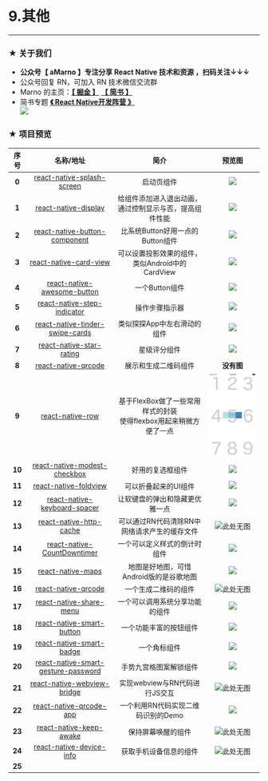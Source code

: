 # 9.其他

*****

### ★ 关于我们

- **公众号【 aMarno 】专注分享 React Native 技术和资源 ，扫码关注↓↓↓**
- 公众号回复 RN，可加入 RN 技术微信交流群
- Marno 的主页：**[【 掘金 】](https://gold.xitu.io/user/56c1c513c24aa800534e85f3)** **[【 简书 】](http://www.jianshu.com/u/174a09ba6c25)**
- 简书专题 **[《 React Native开发阵营 》](http://www.jianshu.com/c/b4ce1d706d1f)**
</br>![](https://github.com/MarnoDev/react-native-open-project/blob/master/res/QR.jpg)

### ★ 项目预览
|序号|名称/地址|简介|预览图|
|:---:|:---:|:---:|:---:|
|**0**|[react-native-splash-screen](https://github.com/crazycodeboy/react-native-splash-screen)|启动页组件|![](https://raw.githubusercontent.com/crazycodeboy/react-native-splash-screen/master/examples/Screenshots/react-native-splash-screen-iOS.gif)|
|**1**|[react-native-display](https://github.com/sundayhd/react-native-display)|给组件添加进入退出动画，通过控制显示与否，提高组件性能|![](https://cloud.githubusercontent.com/assets/9949238/22396351/f1452940-e55f-11e6-8e9b-ae26396c2051.gif)|
|**2**|[react-native-button-component](https://github.com/jacklam718/react-native-button-component)|比系统Button好用一点的Button组件|![](https://camo.githubusercontent.com/e5265dd258a6dc1a5cf5f0a4c5748d66bc4c5f49/68747470733a2f2f6a61636b6c616d3731382e6769746875622e696f2f72656163742d6e61746976652d627574746f6e2d636f6d706f6e656e742f6275696c642f766964656f2f627574746f6e2d64656d6f2e676966)|
|**3**|[react-native-card-view](https://github.com/jacklam718/react-native-card-view)|可以设置投影效果的组件，类似Android中的CardView|![](https://camo.githubusercontent.com/ba3bb6f707a538def6062e961750bc6cdeb0e78d/68747470733a2f2f7777772e64726f70626f782e636f6d2f732f39736566666a6b6967383635666f302f494d475f303336302e504e473f646c3d31)|
|**4**|[react-native-awesome-button](https://github.com/larsvinter/react-native-awesome-button)|一个Button组件|![](https://raw.githubusercontent.com/Sh3rawi/react-native-awesome-button/Android_Support/docs/awesomeButton.gif)|
|**5**|[react-native-step-indicator](https://github.com/24ark/react-native-step-indicator)|操作步骤指示器|![](https://github.com/24ark/react-native-step-indicator/blob/master/art/HorizontalStepIndicator.gif)|
|**6**|[react-native-tinder-swipe-cards](https://github.com/meteor-factory/react-native-tinder-swipe-cards)|类似探探App中左右滑动的组件|![](https://raw.githubusercontent.com/meteor-factory/react-native-tinder-swipe-cards/master/screenshots/react-native-tinder-cards-pugs.gif)|
|**7**|[react-native-star-rating](https://github.com/djchie/react-native-star-rating)|星级评分组件|![](https://github.com/djchie/react-native-star-rating/blob/master/assets/general-star-demo.gif)|
|**8**|[react-native-qrcode](https://github.com/cssivision/react-native-qrcode)|展示和生成二维码组件|**没有图**|
|**9**|[react-native-row](https://github.com/hyrwork/react-native-row)|基于FlexBox做了一些常用样式的封装</br>使得flexbox用起来稍微方便了一点|![](https://github.com/hyrwork/react-native-row/raw/master/examples/example1.jpg)|
|**10**|[react-native-modest-checkbox](https://github.com/tiaanduplessis/react-native-modest-checkbox)|好用的复选框组件|![](https://github.com/tiaanduplessis/react-native-modest-checkbox/raw/master/media/demo.gif)|
|**11**|[react-native-foldview](https://github.com/jmurzy/react-native-foldview)|可以折叠起来的UI组件|![](https://raw.githubusercontent.com/jmurzy/react-native-foldview/master/.github/screenshot.gif)|
|**12**|[react-native-keyboard-spacer](https://github.com/Andr3wHur5t/react-native-keyboard-spacer)|让软键盘的弹出和隐藏更优雅一点|![](https://camo.githubusercontent.com/ef132cecc200ab3a5eec2b24021f5c02c44c4de4/68747470733a2f2f6d656469612e67697068792e636f6d2f6d656469612f336f456a484a774c7959673775705479596f2f67697068792e676966)|
|**13**|[react-native-http-cache](https://github.com/reactnativecn/react-native-http-cache)|可以通过RN代码清除RN中网络请求产生的缓存文件|![此处无图]()|
|**14**|[react-native-CountDowntimer](https://github.com/jackuhan/react-native-CountDowntimer)|一个可以定义样式的倒计时组件|![](https://github.com/jackuhan/react-native-CountDowntimer/raw/master/art.png)|
|**15**|[react-native-maps](https://github.com/airbnb/react-native-maps)|地图是好地图，可惜Android版的是谷歌地图|![](https://camo.githubusercontent.com/769bc6f6acd2e736e76a6f5b7048e9558b208578/687474703a2f2f692e67697068792e636f6d2f78543737596476694c71746a6165635259412e676966)|
|**16**|[react-native-qrcode](https://github.com/cssivision/react-native-qrcode)|一个生成二维码的组件|![此处无图]()|
|**17**|[react-native-share-menu](https://github.com/meedan/react-native-share-menu)|一个可以调用系统分享功能的组件|![](https://raw.githubusercontent.com/caiosba/react-native-share-menu/master/screenshots/android-menu.png)|
|**18**|[react-native-smart-button](https://github.com/react-native-component/react-native-smart-button)|一个功能丰富的按钮组件|![](https://camo.githubusercontent.com/819ff8e927f78bf0d841a0cd212f46a22d97a527/687474703a2f2f63797172657369672e6769746875622e696f2f696d672f72656163742d6e61746976652d736d6172742d627574746f6e2d707265766965772d696f732d76312e332e302e676966)|
|**19**|[react-native-smart-badge](https://github.com/react-native-component/react-native-smart-badge)|一个角标组件|![](https://camo.githubusercontent.com/cca5e21ea7b57e5490f92747a41f0b257e2ea15d/687474703a2f2f63797172657369672e6769746875622e696f2f696d672f72656163742d6e61746976652d736d6172742d62616467652d707265766965772d696f732d76312e302e372e676966)|
|**20**|[react-native-smart-gesture-password](https://github.com/react-native-component/react-native-smart-gesture-password)|手势九宫格图案解锁组件|![](https://camo.githubusercontent.com/30e6ae71dd60077497bdf99bf46c472d2dfd8af6/687474703a2f2f63797172657369672e6769746875622e696f2f696d672f72656163742d6e61746976652d736d6172742d676573747572652d70617373776f72642d707265766965772d696f732d76312e302e302e676966)|
|**21**|[react-native-webview-bridge](https://github.com/alinz/react-native-webview-bridge)|实现webview与RN代码进行JS交互|![此处无图]()|
|**22**|[react-native-qrcode-app](https://github.com/insiderdev/react-native-qrcode-app)|一个利用RN代码实现二维码识别的Demo|![](https://camo.githubusercontent.com/69fc6a8849ce54aa45823315fbe09b237ada5557/687474703a2f2f692e696d6775722e636f6d2f4b3339546a61712e6a7067)|
|**23**|[react-native-keep-awake](https://github.com/corbt/react-native-keep-awake)|保持屏幕唤醒的组件|![此处无图]()|
|**24**|[react-native-device-info](https://github.com/rebeccahughes/react-native-device-info)|获取手机设备信息的组件|![此处无图]()|
|**25**|[]()||![]()|
